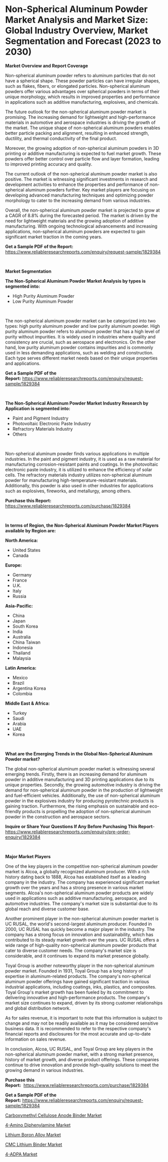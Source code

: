 <p><h1>Non-Spherical Aluminum Powder Market Analysis and Market Size: Global Industry Overview, Market Segmentation and Forecast (2023 to 2030)</h1></p><p><strong>Market Overview and Report Coverage</strong></p>
<p><p>Non-spherical aluminum powder refers to aluminum particles that do not have a spherical shape. These powder particles can have irregular shapes, such as flakes, fibers, or elongated particles. Non-spherical aluminum powders offer various advantages over spherical powders in terms of their unique morphology, which results in improved properties and performance in applications such as additive manufacturing, explosives, and chemicals.</p><p>The future outlook for the non-spherical aluminum powder market is promising. The increasing demand for lightweight and high-performance materials in automotive and aerospace industries is driving the growth of the market. The unique shape of non-spherical aluminum powders enables better particle packing and alignment, resulting in enhanced strength, ductility, and thermal conductivity of the final product.</p><p>Moreover, the growing adoption of non-spherical aluminum powders in 3D printing or additive manufacturing is expected to fuel market growth. These powders offer better control over particle flow and layer formation, leading to improved printing accuracy and quality.</p><p>The current outlook of the non-spherical aluminum powder market is also positive. The market is witnessing significant investments in research and development activities to enhance the properties and performance of non-spherical aluminum powders further. Key market players are focusing on developing advanced manufacturing techniques and optimizing powder morphology to cater to the increasing demand from various industries.</p><p>Overall, the non-spherical aluminum powder market is projected to grow at a CAGR of 8.8% during the forecasted period. The market is driven by the need for lightweight materials and the growing adoption of additive manufacturing. With ongoing technological advancements and increasing applications, non-spherical aluminum powders are expected to gain significant market traction in the coming years.</p></p>
<p><strong>Get a Sample PDF of the Report:</strong> <a href="https://www.reliableresearchreports.com/enquiry/request-sample/1829384">https://www.reliableresearchreports.com/enquiry/request-sample/1829384</a></p>
<p>&nbsp;</p>
<p><strong>Market Segmentation</strong></p>
<p><strong>The Non-Spherical Aluminum Powder Market Analysis by types is segmented into:</strong></p>
<p><ul><li>High Purity Aluminum Powder</li><li>Low Purity Aluminum Powder</li></ul></p>
<p>&nbsp;</p>
<p><p>The non-spherical aluminum powder market can be categorized into two types: high purity aluminum powder and low purity aluminum powder. High purity aluminum powder refers to aluminum powder that has a high level of purity without impurities. It is widely used in industries where quality and consistency are crucial, such as aerospace and electronics. On the other hand, low purity aluminum powder contains impurities and is commonly used in less demanding applications, such as welding and construction. Each type serves different market needs based on their unique properties and applications.</p></p>
<p><strong>Get a Sample PDF of the Report:</strong>&nbsp;<a href="https://www.reliableresearchreports.com/enquiry/request-sample/1829384">https://www.reliableresearchreports.com/enquiry/request-sample/1829384</a></p>
<p>&nbsp;</p>
<p><strong>The Non-Spherical Aluminum Powder Market Industry Research by Application is segmented into:</strong></p>
<p><ul><li>Paint and Pigment Industry</li><li>Photovoltaic Electronic Paste Industry</li><li>Refractory Materials Industry</li><li>Others</li></ul></p>
<p>&nbsp;</p>
<p><p>Non-spherical aluminum powder finds various applications in multiple industries. In the paint and pigment industry, it is used as a raw material for manufacturing corrosion-resistant paints and coatings. In the photovoltaic electronic paste industry, it is utilized to enhance the efficiency of solar cells. The refractory materials industry utilizes non-spherical aluminum powder for manufacturing high-temperature-resistant materials. Additionally, this powder is also used in other industries for applications such as explosives, fireworks, and metallurgy, among others.</p></p>
<p><strong>Purchase this Report:</strong>&nbsp; <a href="https://www.reliableresearchreports.com/purchase/1829384">https://www.reliableresearchreports.com/purchase/1829384</a></p>
<p>&nbsp;</p>
<p><strong>In terms of Region, the Non-Spherical Aluminum Powder Market Players available by Region are:</strong></p>
<p>
    <p> <strong> North America: </strong>
        <ul>
            <li>United States</li>
            <li>Canada</li>
        </ul>
        </p> 
    <p> <strong> Europe: </strong>
        <ul>
            <li>Germany</li>
            <li>France</li>
            <li>U.K.</li>
            <li>Italy</li>
            <li>Russia</li>
        </ul>
        </p> 
    <p> <strong> Asia-Pacific: </strong>
        <ul>
            <li>China</li>
            <li>Japan</li>
            <li>South Korea</li>
            <li>India</li>
            <li>Australia</li>
            <li>China Taiwan</li>
            <li>Indonesia</li>
            <li>Thailand</li>
            <li>Malaysia</li>
        </ul>
        </p> 
    <p> <strong> Latin America: </strong>
        <ul>
            <li>Mexico</li>
            <li>Brazil</li>
            <li>Argentina Korea</li>
            <li>Colombia</li>
        </ul>
        </p> 
    <p> <strong> Middle East & Africa: </strong>
        <ul>
            <li>Turkey</li>
            <li>Saudi</li>
            <li>Arabia</li>
            <li>UAE</li>
            <li>Korea</li>
        </ul>
    </p>
    </p>
<p>&nbsp;</p>
<p><strong>What are the Emerging Trends in the Global Non-Spherical Aluminum Powder market?</strong></p>
<p><p>The global non-spherical aluminum powder market is witnessing several emerging trends. Firstly, there is an increasing demand for aluminum powder in additive manufacturing and 3D printing applications due to its unique properties. Secondly, the growing automotive industry is driving the demand for non-spherical aluminum powder in the production of lightweight and fuel-efficient vehicles. Additionally, the use of non-spherical aluminum powder in the explosives industry for producing pyrotechnic products is gaining traction. Furthermore, the rising emphasis on sustainable and eco-friendly products is propelling the adoption of non-spherical aluminum powder in the construction and aerospace sectors.</p></p>
<p><strong>Inquire or Share Your Questions If Any Before Purchasing This Report</strong>- <a href="https://www.reliableresearchreports.com/enquiry/pre-order-enquiry/1829384">https://www.reliableresearchreports.com/enquiry/pre-order-enquiry/1829384</a></p>
<p>&nbsp;</p>
<p><strong>Major Market Players</strong></p>
<p><p>One of the key players in the competitive non-spherical aluminum powder market is Alcoa, a globally recognized aluminum producer. With a rich history dating back to 1888, Alcoa has established itself as a leading company in the industry. The company has experienced significant market growth over the years and has a strong presence in various market segments. Alcoa's non-spherical aluminum powder products are widely used in applications such as additive manufacturing, aerospace, and automotive industries. The company's market size is substantial due to its global reach and diverse customer base.</p><p>Another prominent player in the non-spherical aluminum powder market is UC RUSAL, the world's second-largest aluminum producer. Founded in 2000, UC RUSAL has quickly become a major player in the industry. The company has a strong focus on innovation and sustainability, which has contributed to its steady market growth over the years. UC RUSAL offers a wide range of high-quality non-spherical aluminum powder products that cater to diverse customer needs. The company's market size is considerable, and it continues to expand its market presence globally.</p><p>Toyal Group is another noteworthy player in the non-spherical aluminum powder market. Founded in 1931, Toyal Group has a long history of expertise in aluminum-related products. The company's non-spherical aluminum powder offerings have gained significant traction in various industrial applications, including coatings, inks, plastics, and composites. Toyal Group's market growth has been fueled by its commitment to delivering innovative and high-performance products. The company's market size continues to expand, driven by its strong customer relationships and global distribution network.</p><p>As for sales revenue, it is important to note that this information is subject to change and may not be readily available as it may be considered sensitive business data. It is recommended to refer to the respective company's financial reports and disclosures for the most accurate and up-to-date information on sales revenue.</p><p>In conclusion, Alcoa, UC RUSAL, and Toyal Group are key players in the non-spherical aluminum powder market, with a strong market presence, history of market growth, and diverse product offerings. These companies continue to drive innovation and provide high-quality solutions to meet the growing demand in various industries.</p></p>
<p><strong>Purchase this Report:</strong>&nbsp;&nbsp;<a href="https://www.reliableresearchreports.com/purchase/1829384">https://www.reliableresearchreports.com/purchase/1829384</a></p>
<p></p>
<p><strong>Get a Sample PDF of the Report:</strong>&nbsp;<a href="https://www.reliableresearchreports.com/enquiry/request-sample/1829384">https://www.reliableresearchreports.com/enquiry/request-sample/1829384</a></p>
<p><p><a href="https://github.com/melchekhinf/Market-Research-Report-List-2/blob/main/carboxymethyl-cellulose-anode-binder-market.md">Carboxymethyl Cellulose Anode Binder Market</a></p><p><a href="https://github.com/sofyaavrova/Market-Research-Report-List-2/blob/main/4-amino-diphenylamine-market.md">4-Amino Diphenylamine Market</a></p><p><a href="https://github.com/sndrkn/Market-Research-Report-List-2/blob/main/lithium-boron-alloy-market.md">Lithium Boron Alloy Market</a></p><p><a href="https://github.com/merzlyukov93/Market-Research-Report-List-2/blob/main/cmc-lithium-binder-market.md">CMC Lithium Binder Market</a></p><p><a href="https://github.com/kholmovskayalyudmila/Market-Research-Report-List-2/blob/main/4-adpa-market.md">4-ADPA Market</a></p></p>